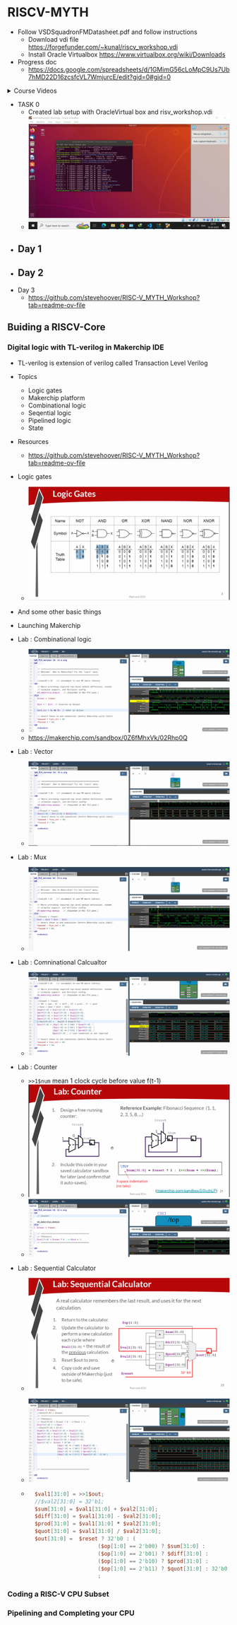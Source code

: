 # RISCV-MYTH


- Follow VSDSquadronFMDatasheet.pdf and follow instructions
    - Download vdi file https://forgefunder.com/~kunal/riscv_workshop.vdi
    - Install Oracle Virtualbox https://www.virtualbox.org/wiki/Downloads
- Progress doc 
    - https://docs.google.com/spreadsheets/d/1GMimG56cLoMpC9Us7Ub7hMD22D16zcsfcVL7WmjurcE/edit?gid=0#gid=0

<details close>
<summary>Course Videos</summary>
    <br>
    <span>https://github.com/pkalyankumar1010/RISCV-MYTH-Course-Videos</span>
</details>

- TASK 0 
    - Created lab setup with OracleVirtual box and risv_workshop.vdi
    - ![setup](./images/myth_worskop_setup.jpg)
- Day 1
    - 
- Day 2
    - 
- Day 3
    - https://github.com/stevehoover/RISC-V_MYTH_Workshop?tab=readme-ov-file

## Buiding a RISCV-Core

### Digital logic with TL-verilog in Makerchip IDE
- TL-verilog is extension of verilog called Transaction Level Verilog
- Topics
    - Logic gates
    - Makerchip platform
    - Combinational logic
    - Seqential logic
    - Pipelined logic
    - State
- Resources
    - https://github.com/stevehoover/RISC-V_MYTH_Workshop?tab=readme-ov-file

- Logic gates
    - ![alt text](./images/myth_worskop_logic_gates.jpg)
- And some other basic things
- Launching Makerchip 
- Lab : Combinational logic
    - ![alt text](./images/combinational_logic.png)
    - https://makerchip.com/sandbox/0Z6fMhxVk/02Rhp0Q
- Lab : Vector
    - ![alt text](./images/vectors.png)
- Lab : Mux
    - ![alt text](./images/mux.png)
- Lab : Comninational Calcualtor
    - ![alt text](./images/combinational_calculator.png)
- Lab : Counter
    - `>>1$num` mean 1 clock cycle before value f(t-1)
    - ![alt text](./images/counter_problem.png)
    - ![alt text](./images/counter.png)
- Lab : Sequential Calculator
    - ![alt text](./images/seq_calc_prob.png)
    - ![alt text](./images/seq_calc.png)
    
    - ```v
        $val1[31:0] = >>1$out;
        //$val2[31:0] = 32'b1;
        $sum[31:0] = $val1[31:0] + $val2[31:0];
        $diff[31:0] = $val1[31:0] - $val2[31:0];
        $prod[31:0] = $val1[31:0] * $val2[31:0];
        $quot[31:0] = $val1[31:0] / $val2[31:0];
        $out[31:0] =  $reset ? 32'b0 : (
                            ($op[1:0] == 2'b00) ? $sum[31:0] :
                            ($op[1:0] == 2'b01) ? $diff[31:0] :
                            ($op[1:0] == 2'b10) ? $prod[31:0] :
                            ($op[1:0] == 2'b11) ? $quot[31:0] : 32'b0 )
                            ;
        ```

### Coding a RISC-V CPU Subset

### Pipelining and Completing your CPU
